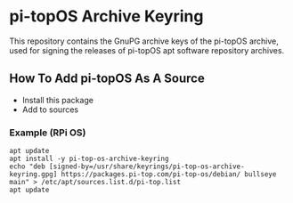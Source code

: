 # pi-topOS Archive Keyring

This repository contains the GnuPG archive keys of the pi-topOS archive, used for signing the releases of pi-topOS apt software repository archives.

## How To Add pi-topOS As A Source

* Install this package
* Add to sources

### Example (RPi OS)

```
apt update
apt install -y pi-top-os-archive-keyring
echo "deb [signed-by=/usr/share/keyrings/pi-top-os-archive-keyring.gpg] https://packages.pi-top.com/pi-top-os/debian/ bullseye main" > /etc/apt/sources.list.d/pi-top.list
apt update
```
